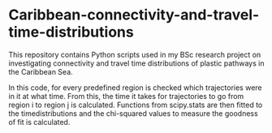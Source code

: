 # Caribbean-connectivity-and-travel-time-distributions

This repository contains Python scripts used in my BSc research project on investigating connectivity and travel time distributions of plastic pathways in the Caribbean Sea.

In this code, for every predefined region is checked which trajectories were in it at what time.
From this, the time it takes for trajectories to go from region i to region j is calculated.
Functions from scipy.stats are then fitted to the timedistributions and the chi-squared values to measure the goodness of fit is calculated.
